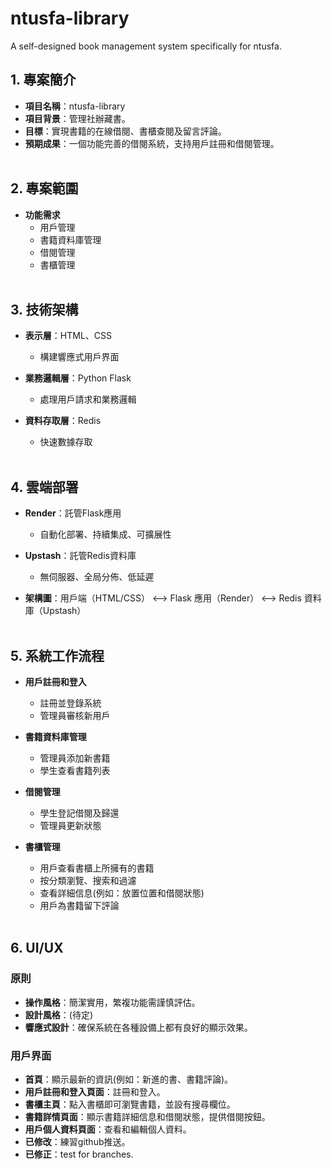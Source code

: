 # ntusfa-library
A self-designed book management system specifically for ntusfa.

## 1. 專案簡介
- **項目名稱**：ntusfa-library
- **項目背景**：管理社辦藏書。
- **目標**：實現書籍的在線借閱、書櫃查閱及留言評論。
- **預期成果**：一個功能完善的借閱系統，支持用戶註冊和借閱管理。
<br/><br/>

## 2. 專案範圍
- **功能需求**
  - 用戶管理
  - 書籍資料庫管理
  - 借閱管理
  - 書櫃管理
<br/><br/>

## 3. 技術架構
- **表示層**：HTML、CSS
  - 構建響應式用戶界面

- **業務邏輯層**：Python Flask
  - 處理用戶請求和業務邏輯

- **資料存取層**：Redis
  - 快速數據存取
<br/><br/>

## 4. 雲端部署
- **Render**：託管Flask應用
  - 自動化部署、持續集成、可擴展性

- **Upstash**：託管Redis資料庫
  - 無伺服器、全局分佈、低延遲
 
- **架構圖**：用戶端（HTML/CSS） <--> Flask 應用（Render） <--> Redis 資料庫（Upstash）
<br/><br/>

## 5. 系統工作流程
- **用戶註冊和登入**
  - 註冊並登錄系統
  - 管理員審核新用戶

- **書籍資料庫管理**
  - 管理員添加新書籍
  - 學生查看書籍列表

- **借閱管理**
  - 學生登記借閱及歸還
  - 管理員更新狀態

- **書櫃管理**
  - 用戶查看書櫃上所擁有的書籍 
  - 按分類瀏覽、搜索和過濾 
  - 查看詳細信息(例如：放置位置和借閱狀態)
  - 用戶為書籍留下評論 
<br/><br/>

## 6. UI/UX
### 原則
- **操作風格**：簡潔實用，繁複功能需謹慎評估。
- **設計風格**：(待定)
- **響應式設計**：確保系統在各種設備上都有良好的顯示效果。

### 用戶界面
- **首頁**：顯示最新的資訊(例如：新進的書、書籍評論)。
- **用戶註冊和登入頁面**：註冊和登入。
- **書櫃主頁**：點入書櫃即可瀏覽書籍，並設有搜尋欄位。
- **書籍詳情頁面**：顯示書籍詳細信息和借閱狀態，提供借閱按鈕。
- **用戶個人資料頁面**：查看和編輯個人資料。
- **已修改**：練習github推送。
- **已修正**：test for branches.